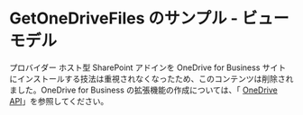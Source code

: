 
# GetOneDriveFiles のサンプル - ビュー モデル

プロバイダー ホスト型 SharePoint アドインを OneDrive for Business サイトにインストールする技法は重視されなくなったため、このコンテンツは削除されました。OneDrive for Business の拡張機能の作成については、「 [OneDrive API](https://dev.onedrive.com/)」を参照してください。




